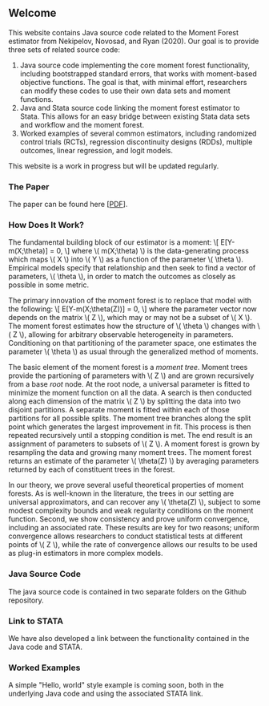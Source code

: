 ## Welcome

This website contains Java source code related to the Moment Forest estimator from Nekipelov, Novosad, and Ryan (2020). Our goal is to  provide three sets of related source code:

1. Java source code implementing the core moment forest functionality, including bootstrapped standard errors, that works with moment-based objective functions. The goal is that, with minimal effort, researchers can modify these codes to use their own data sets and moment functions.
2. Java and Stata source code linking the moment forest estimator to Stata. This allows for an easy bridge between existing Stata data sets and workflow and the moment forest.
3. Worked examples of several common estimators, including randomized control trials (RCTs), regression discontinuity designs (RDDs), multiple outcomes, linear regression, and logit models.

This website is a work in progress but will be updated regularly.

### The Paper

The paper can be found here \[[PDF](https://sites.wustl.edu/stephenpryan/files/2016/10/momentTrees.pdf)\].

### How Does It Work?

The fundamental building block of our estimator is a moment:
\\[
E[Y-m(X;\theta)] = 0,
\\]
where \\( m(X;\theta) \\) is the data-generating process which maps \\( X \\) into \\( Y \\) as a function of the parameter \\( \theta \\). Empirical models specify that relationship and then seek to find a vector of parameters, \\( \theta \\), in order to match the outcomes as closely as possible in some metric.

The primary innovation of the moment forest is to replace that model with the following:
\\[
E[Y-m(X;\theta(Z))] = 0,
\\]
where the parameter vector now depends on the matrix \\( Z \\), which may or may not be a subset of \\( X \\). The moment forest  estimates how the structure of \\( \theta \\) changes with \\( Z \\), allowing for arbitrary observable heterogeneity in parameters. Conditioning on that partitioning of the parameter space, one estimates the parameter \\( \theta \\) as usual through the generalized method of moments.

The basic element of the moment forest is a *moment tree*. Moment trees provide the partioning of parameters with \\( Z \\) and are grown recursively from a base *root* node. At the root node, a universal parameter is fitted to minimize the moment function on all the data. A search is then conducted along each dimension of the matrix \\( Z \\) by splitting the data into two disjoint partitions. A separate moment is fitted within each of those partitions for all possible splits. The moment tree branches along the split point which generates the largest improvement in fit. This process is then repeated recursively until a stopping condition is met. The end result is an assignment of parameters to subsets of \\( Z \\). A moment forest is grown by resampling the data and growing many moment trees. The moment forest returns an estimate of the parameter \\( \theta(Z) \\) by averaging parameters returned by each of constituent trees in the forest.

In our theory, we prove several useful theoretical properties of moment forests. As is well-known in the literature, the trees in our setting are universal approximators, and can recover any \\( \theta(Z) \\), subject to some modest complexity bounds and weak regularity conditions on the moment function. Second, we show consistency and prove uniform convergence, including an associated rate. These results are key for two reasons; uniform convergence allows researchers to conduct statistical tests at different points of \\( Z \\), while the rate of convergence allows our results to be used as plug-in estimators in more complex models.

### Java Source Code

The java source code is contained in two separate folders on the Github repository.

### Link to STATA

We have also developed a link between the functionality contained in the Java code and STATA.

### Worked Examples

A simple "Hello, world" style example is coming soon, both in the underlying Java code and using the associated STATA link.
